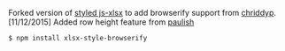 Forked version of [styled js-xlsx](https://github.com/protobi/js-xlsx) to add browserify support from [chriddyp](https://github.com/chriddyp/js-xlsx).  
[11/12/2015] Added row height feature from [paulish](https://github.com/paulish/js-xlsx)

```
$ npm install xlsx-style-browserify
```
